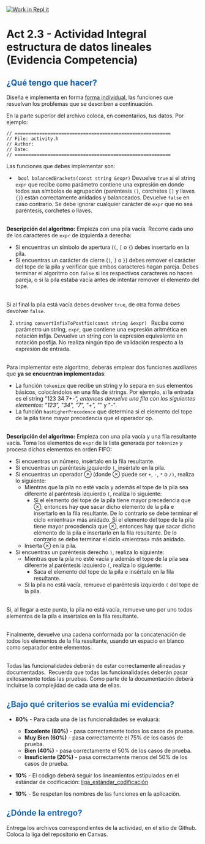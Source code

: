 [![Work in Repl.it](https://classroom.github.com/assets/work-in-replit-14baed9a392b3a25080506f3b7b6d57f295ec2978f6f33ec97e36a161684cbe9.svg)](https://classroom.github.com/online_ide?assignment_repo_id=3376745&assignment_repo_type=AssignmentRepo)
# Act 2.3 - Actividad Integral estructura de datos lineales (Evidencia Competencia)

## <span style="color: rgb(26, 99, 169);">¿Qué tengo que hacer?</span>
Diseña e implementa en forma <span style="text-decoration-line: underline;">forma individual</span>, las funciones que resuelvan los problemas que se describen a continuación.

En la parte superior del archivo coloca, en comentarios, tus datos. Por ejemplo:
```
// =========================================================
// File: activity.h
// Author:
// Date:
// =========================================================
```
Las funciones que debes implementar son:

 - ``` bool balancedBrackets(const string &expr)```
 Devuelve ```true``` si el string  ```expr``` que recibe como parámetro contiene una expresión en donde todos sus símbolos de agrupación (paréntesis ```()```, corchetes ```[]``` y llaves ```{}```) están correctamente anidados y balanceados. Devuelve ```false``` en caso contrario. Se debe ignorar cualquier carácter de ```expr``` que no sea paréntesis, corchetes o llaves.

<br> **Descripción del algoritmo:** Empieza con una pila vacía. Recorre cada uno de los caracteres de ```expr``` de izquierda a derecha:
 - Si encuentras un símbolo de apertura (```(```, ```[``` o ```{```) debes insertarlo en la pila.
 - Si encuentras un carácter de cierre (```)```, ```]``` o ```}```) debes remover el carácter del tope de la pila y verificar que ambos caracteres hagan pareja. Debes terminar el algoritmo con ```false``` si los respectivos caracteres no hacen pareja, o si la pila estaba vacía antes de intentar remover el elemento del tope.

<br> Si al final la pila está vacía debes devolver ```true```, de otra forma debes devolver ```false```.

2. ```string convertInfixToPostfix(const string &expr) ```
Recibe como parámetro un string,  ```expr```, que contiene una expresión aritmética en notación infija. Devuelve un string con la expresión equivalente en notación posfija. No realiza ningún tipo de validación respecto a la expresión de entrada.

<br>Para implementar este algoritmo, deberás emplear dos funciones auxiliares que **ya se encuentran implementadas**:

 - La función ```tokenize``` que recibe un string y lo separa en sus elementos básicos, colocándolos en una fila de strings. Por ejemplo, si la entrada es el string "123 34 7+*-", entonces devuelve una fila con los siguientes elementos: "123", "34", "7", "+", "*" y "-".
 - La función ```hasHigherPrecedence``` que determina si el elemento del tope de la pila tiene mayor precedencia que el operador op.

<br>**Descripción del algoritmo:** Empieza con una pila vacía y una fila resultante vacía. Toma los elementos de ```expr``` de la lista generada por ```tokenize``` y procesa dichos elementos en orden FIFO:

 - Si encuentras un número, insértalo en la fila resultante.
 - Si encuentras un paréntesis izquierdo ```(```, insértalo en la pila.
 - Si encuentras un operador ⊗ (donde ⊗ puede ser ```+```, ```-```, ```*``` o ```/)```, realiza lo siguiente:
    - Mientras que la pila no esté vacía y además el tope de la pila sea diferente al paréntesis izquierdo ```(```, realiza lo siguiente:
        - Si el elemento del tope de la pila tiene mayor precedencia que ⊗, entonces hay que sacar dicho elemento de la pila e insertarlo en la fila resultante. De lo contrario se debe terminar el ciclo «mientras» más anidado. Si el elemento del tope de la pila tiene mayor precedencia que ⊗, entonces hay que sacar dicho elemento de la pila e insertarlo en la fila resultante. De lo contrario se debe terminar el ciclo «mientras» más anidado.
    - Inserta ⊗ en la pila.
 - Si encuentras un paréntesis derecho ```)```, realiza lo siguiente:
     - Mientras que la pila no esté vacía y además el tope de la pila sea diferente al paréntesis izquierdo ```(```, realiza lo siguiente:
         - Saca el elemento del tope de la pila e insértalo en la fila resultante.
     - Si la pila no está vacía, remueve el paréntesis izquierdo ```(``` del tope de la pila.

<br>Si, al llegar a este punto, la pila no está vacía, remueve uno por uno todos elementos de la pila e insértalos en la fila resultante.

<br>Finalmente, devuelve una cadena conformada por la concatenación de todos los elementos de la fila resultante, usando un espacio en blanco como separador entre elementos.

<br>Todas las funcionalidades deberán de estar correctamente alineadas y documentadas.&nbsp; Recuerda que todas las funcionalidades deberán pasar exitosamente todas las pruebas. Como parte de la documentación deberá incluirse la complejidad de cada una de ellas.

## <span style="color: rgb(26, 99, 169);">**¿Bajo qué criterios se evalúa mi evidencia?**</span>

- **80%** - Para cada una de las funcionalidades se evaluará:

    - **Excelente (80%)** - pasa correctamente todos los casos de prueba.
    - **Muy Bien (60%)** - pasa correctamente el 75% de los casos de prueba.
    - **Bien (40%)** - pasa correctamente el 50% de los casos de prueba.
    - **Insuficiente (20%)** - pasa correctamente menos del 50% de los casos de prueba.


- **10%** - El código deberá seguir los lineamientos estipulados en el estándar de codificación: <span class="instructure_file_holder link_holder">[liga_estándar_codificación](estandar.pdf)</span>
- **10%** - Se respetan los nombres de las funciones en la aplicación.

## <span style="color: rgb(26, 99, 169);">**¿Dónde la entrego?**</span>
Entrega los archivos correspondientes de la actividad, en el sitio de Github. Coloca la liga del repositorio en Canvas.
